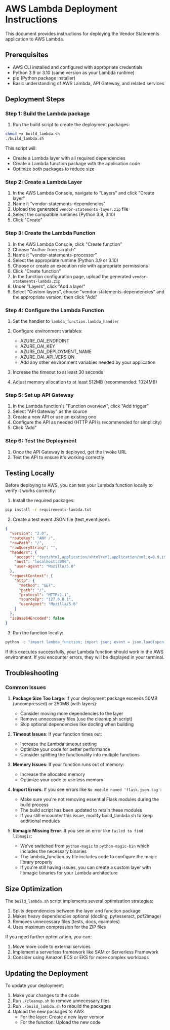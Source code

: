 # AWS Lambda Deployment Instructions

This document provides instructions for deploying the Vendor Statements application to AWS Lambda.

## Prerequisites

- AWS CLI installed and configured with appropriate credentials
- Python 3.9 or 3.10 (same version as your Lambda runtime)
- pip (Python package installer)
- Basic understanding of AWS Lambda, API Gateway, and related services

## Deployment Steps

### Step 1: Build the Lambda package

1. Run the build script to create the deployment packages:

```bash
chmod +x build_lambda.sh
./build_lambda.sh
```

This script will:
- Create a Lambda layer with all required dependencies
- Create a Lambda function package with the application code
- Optimize both packages to reduce size

### Step 2: Create a Lambda Layer

1. In the AWS Lambda Console, navigate to "Layers" and click "Create layer"
2. Name it "vendor-statements-dependencies"
3. Upload the generated `vendor-statements-layer.zip` file
4. Select the compatible runtimes (Python 3.9, 3.10)
5. Click "Create"

### Step 3: Create the Lambda Function

1. In the AWS Lambda Console, click "Create function"
2. Choose "Author from scratch"
3. Name it "vendor-statements-processor"
4. Select the appropriate runtime (Python 3.9 or 3.10)
5. Choose or create an execution role with appropriate permissions
6. Click "Create function"
7. In the function configuration page, upload the generated `vendor-statements-lambda.zip`
8. Under "Layers", click "Add a layer"
9. Select "Custom layers", choose "vendor-statements-dependencies" and the appropriate version, then click "Add"

### Step 4: Configure the Lambda Function

1. Set the handler to `lambda_function.lambda_handler`
2. Configure environment variables:
   - AZURE_OAI_ENDPOINT
   - AZURE_OAI_KEY
   - AZURE_OAI_DEPLOYMENT_NAME
   - AZURE_OAI_API_VERSION
   - Add any other environment variables needed by your application

3. Increase the timeout to at least 30 seconds
4. Adjust memory allocation to at least 512MB (recommended: 1024MB)

### Step 5: Set up API Gateway

1. In the Lambda function's "Function overview", click "Add trigger"
2. Select "API Gateway" as the source
3. Create a new API or use an existing one
4. Configure the API as needed (HTTP API is recommended for simplicity)
5. Click "Add"

### Step 6: Test the Deployment

1. Once the API Gateway is deployed, get the invoke URL
2. Test the API to ensure it's working correctly

## Testing Locally

Before deploying to AWS, you can test your Lambda function locally to verify it works correctly:

1. Install the required packages:
```bash
pip install -r requirements-lambda.txt
```

2. Create a test event JSON file (test_event.json):
```json
{
  "version": "2.0",
  "routeKey": "ANY /",
  "rawPath": "/",
  "rawQueryString": "",
  "headers": {
    "accept": "text/html,application/xhtml+xml,application/xml;q=0.9,image/avif,image/webp,*/*;q=0.8",
    "host": "localhost:3000",
    "user-agent": "Mozilla/5.0"
  },
  "requestContext": {
    "http": {
      "method": "GET",
      "path": "/",
      "protocol": "HTTP/1.1",
      "sourceIp": "127.0.0.1",
      "userAgent": "Mozilla/5.0"
    }
  },
  "isBase64Encoded": false
}
```

3. Run the function locally:
```bash
python -c "import lambda_function; import json; event = json.load(open('test_event.json')); print(lambda_function.lambda_handler(event, None))"
```

If this executes successfully, your Lambda function should work in the AWS environment. If you encounter errors, they will be displayed in your terminal.

## Troubleshooting

### Common Issues

1. **Package Size Too Large**: If your deployment package exceeds 50MB (uncompressed) or 250MB (with layers):
   - Consider moving more dependencies to the layer
   - Remove unnecessary files (use the cleanup.sh script)
   - Skip optional dependencies like docling when building

2. **Timeout Issues**: If your function times out:
   - Increase the Lambda timeout setting
   - Optimize your code for better performance
   - Consider splitting the functionality into multiple functions

3. **Memory Issues**: If your function runs out of memory:
   - Increase the allocated memory
   - Optimize your code to use less memory

4. **Import Errors**: If you see errors like `No module named 'flask.json.tag'`:
   - Make sure you're not removing essential Flask modules during the build process
   - The build script has been updated to retain these modules
   - If you still encounter this issue, modify build_lambda.sh to keep additional modules

5. **libmagic Missing Error**: If you see an error like `failed to find libmagic`:
   - We've switched from `python-magic` to `python-magic-bin` which includes the necessary binaries
   - The lambda_function.py file includes code to configure the magic library properly
   - If you're still having issues, you can create a custom layer with libmagic binaries for your Lambda architecture

## Size Optimization

The `build_lambda.sh` script implements several optimization strategies:

1. Splits dependencies between the layer and function package
2. Makes heavy dependencies optional (docling, pytesseract, pdf2image)
3. Removes unnecessary files (tests, docs, examples)
4. Uses maximum compression for the ZIP files

If you need further optimization, you can:

1. Move more code to external services
2. Implement a serverless framework like SAM or Serverless Framework
3. Consider using Amazon ECS or EKS for more complex workloads

## Updating the Deployment

To update your deployment:

1. Make your changes to the code
2. Run `./cleanup.sh` to remove unnecessary files
3. Run `./build_lambda.sh` to rebuild the packages
4. Upload the new packages to AWS
   - For the layer: Create a new layer version
   - For the function: Upload the new code
